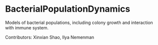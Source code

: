 BacterialPopulationDynamics
===========================

Models of bacterial populations, including colony growth and interaction with immune system.

Contributors:
Xinxian Shao, Ilya Nemenman
